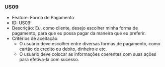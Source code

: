 ### US09

- Feature: Forma de Pagamento
- ID: US09
- Descrição: Eu, como cliente, desejo escolher minha forma de pagamento, para que eu possa pagar da maneira que eu preferir.
- Critérios de aceitação:
  *  O usuário deve escolher entre diversas formas de pagamento, como cartão de credito ou debito, dinheiro e etc.
  *  O usuário deve colocar as informações coerentes com suas ações para efetiva-la com sucesso.
  
